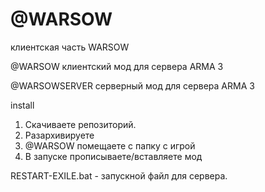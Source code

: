 # @WARSOW
клиентская часть WARSOW

@WARSOW клиентский мод для сервера ARMA 3

@WARSOWSERVER серверный мод для сервера ARMA 3

install
1. Скачиваете репозиторий.
2. Разархивируете
3. @WARSOW помещаете с папку с игрой
4. В запуске прописываете/вставляете мод

RESTART-EXILE.bat - запускной файл для сервера.
